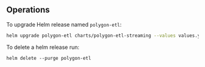 ## Operations

To upgrade Helm release named `polygon-etl`:

```bash
helm upgrade polygon-etl charts/polygon-etl-streaming --values values.yaml
```

To delete a helm release run:

```
helm delete --purge polygon-etl
```